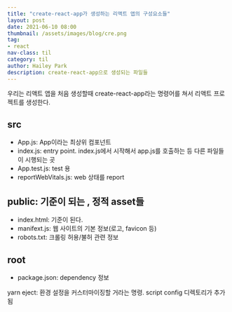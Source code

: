 ```yaml
---
title: "create-react-app가 생성하는 리액트 앱의 구성요소들"
layout: post
date: 2021-06-10 08:00
thumbnail: /assets/images/blog/cre.png
tag:
- react
nav-class: til
category: til
author: Hailey Park
description: create-react-app으로 생성되는 파일들
---
```

우리는 리액트 앱을 처음 생성할때 create-react-app라는 명령어를 쳐서 리액트 프로젝트를 생성한다.

## src
- App.js: App이라는 최상위 컴포넌트
- index.js: entry point. index.js에서 시작해서 app.js를 호출하는 등 다른 파일들이 시행되는 곳
- App.test.js: test 용 
- reportWebVitals.js: web 상태를 report

## public: 기준이 되는 , 정적 asset들
- index.html: 기준이 된다. 
- manifext.js: 웹 사이트의 기본 정보(로고, favicon 등)
- robots.txt: 크롤링 허용/불허 관련 정보

## root 
- package.json: dependency 정보

yarn eject: 환경 설정을 커스터마이징할 거라는 명령. script config 디렉토리가 추가됨
